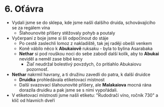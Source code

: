 # 6. Oťávra
- Vydali jsme se do sklepa, kde jsme našli dalšího druida, schovávajícího se za regálem vína
	- Šlahounovité příšery stěžovaly pohyb a poutaly 
- Vyčerpaní z boje jsme si šli odpočinout do stáje
	- Po cestě zaslechli lomoz z nakladiště, tak jej raději obešli venkem
	- Koně vábilo něco k **Abukaiově** ruksaku - byla to bylina Asarabaka
	- **Nethar** si pod rouškou noci do sebe zabodl další kolík, aby to **Abukai** neviděl a neměl zase blbé kecy
		- Žiaľ neudržal bolestivý povzdych, čo pritiahlo Abukaiovu pozornosť. 
- **Nethar** nakrmil havrany, a ti družinu zavedli do patra, k další druidce
	- **Druidka** prohledávala etiketovací místnost
	- Další svazovací šlahounovité příšery, ale **Malakaiova** mocná rána dorazila druidku a pak jsme se s nimi vypořádali.
- V etiketovací místnosti jsme našli etiketu: "Rudodračí víno, ročník 730" a klíč od hlavních dveří